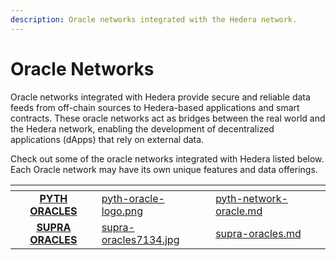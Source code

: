 ```yaml
---
description: Oracle networks integrated with the Hedera network.
---
```


# Oracle Networks

Oracle networks integrated with Hedera provide secure and reliable data feeds from off-chain sources to Hedera-based applications and smart contracts. These oracle networks act as bridges between the real world and the Hedera network, enabling the development of decentralized applications (dApps) that rely on external data.&#x20;

Check out some of the oracle networks integrated with Hedera listed below. Each Oracle network may have its own unique features and data offerings.&#x20;

<table data-card-size="large" data-view="cards"><thead><tr><th align="center"></th><th data-hidden data-card-cover data-type="files"></th><th data-hidden data-card-target data-type="content-ref"></th></tr></thead><tbody><tr><td align="center"><a href="pyth-network-oracle.md"><strong>PYTH ORACLES</strong></a></td><td><a href="../../.gitbook/assets/pyth-oracle-logo.png">pyth-oracle-logo.png</a></td><td><a href="pyth-network-oracle.md">pyth-network-oracle.md</a></td></tr><tr><td align="center"><a href="supra-oracles.md"><strong>SUPRA ORACLES</strong></a></td><td><a href="../../.gitbook/assets/supra-oracles7134.jpg">supra-oracles7134.jpg</a></td><td><a href="supra-oracles.md">supra-oracles.md</a></td></tr></tbody></table>
